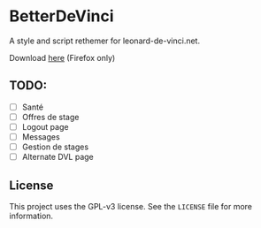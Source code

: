 # BetterDeVinci

A style and script rethemer for leonard-de-vinci.net.

Download [here](https://github.com/Egsagon/bdv/releases/download/v0.33/bdv-0.33-signed.xpi) (Firefox only)

## TODO:

- [ ] Santé
- [ ] Offres de stage
- [ ] Logout page
- [ ] Messages
- [ ] Gestion de stages
- [ ] Alternate DVL page

## License

This project uses the GPL-v3 license. See the `LICENSE` file for more information.
